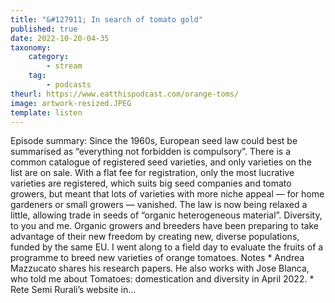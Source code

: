 ```yaml
---
title: "&#127911; In search of tomato gold"
published: true
date: 2022-10-20-04-35
taxonomy:
    category:
        - stream
    tag:
        - podcasts
theurl: https://www.eatthispodcast.com/orange-toms/
image: artwork-resized.JPEG
template: listen
---
```


Episode summary: Since the 1960s, European seed law could best be summarised as &ldquo;everything not forbidden is compulsory&rdquo;. There is a common catalogue of registered seed varieties, and only varieties on the list are on sale. With a flat fee for registration, only the most lucrative varieties are registered, which suits big seed companies and tomato growers, but meant that lots of varieties with more niche appeal &mdash; for home gardeners or small growers &mdash; vanished. The law is now being relaxed a little, allowing trade in seeds of &ldquo;organic heterogeneous material&rdquo;. Diversity, to you and me. Organic growers and breeders have been preparing to take advantage of their new freedom by creating new, diverse populations, funded by the same EU. I went along to a field day to evaluate the fruits of a programme to breed new varieties of orange tomatoes. Notes * Andrea Mazzucato shares his research papers. He also works with Jose Blanca, who told me about Tomatoes: domestication and diversity in April 2022. * Rete Semi Rurali&rsquo;s website in&hellip;
